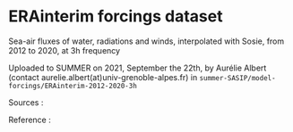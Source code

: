 # ERAinterim forcings dataset 


Sea-air fluxes of water, radiations and winds, interpolated with Sosie, from 2012 to 2020, at 3h frequency

Uploaded to SUMMER on 2021, September the 22th, by Aurélie Albert (contact aurelie.albert(at)univ-grenoble-alpes.fr) in 
```summer-SASIP/model-forcings/ERAinterim-2012-2020-3h```

Sources : 

Reference :
